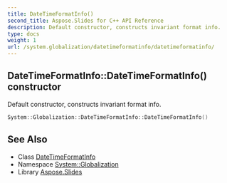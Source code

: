 ```yaml
---
title: DateTimeFormatInfo()
second_title: Aspose.Slides for C++ API Reference
description: Default constructor, constructs invariant format info.
type: docs
weight: 1
url: /system.globalization/datetimeformatinfo/datetimeformatinfo/
---
```

## DateTimeFormatInfo::DateTimeFormatInfo() constructor


Default constructor, constructs invariant format info.

```cpp
System::Globalization::DateTimeFormatInfo::DateTimeFormatInfo()
```

## See Also

* Class [DateTimeFormatInfo](../)
* Namespace [System::Globalization](../../)
* Library [Aspose.Slides](../../../)